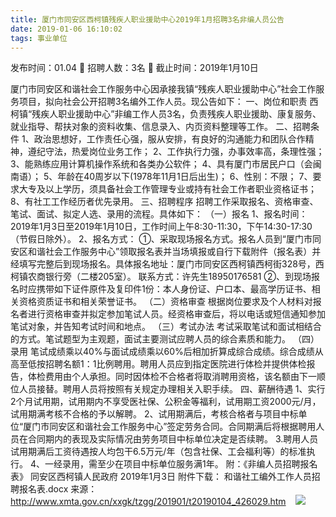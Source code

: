 ```yaml
---
title: 厦门市同安区西柯镇残疾人职业援助中心2019年1月招聘3名非编人员公告
date: 2019-01-06 16:10:02
tags: 事业单位
---
```

发布时间：01.04   🌟   招聘人数：3名   🌈   截止时间：2019年1月10日
<!-- more -->

厦门市同安区和谐社会工作服务中心因承接我镇“残疾人职业援助中心”社会工作服务项目，拟向社会公开招聘3名编外工作人员。现公告如下：
一、岗位和职责
西柯镇“残疾人职业援助中心”非编工作人员3名，负责残疾人职业援助、康复服务、就业指导、帮扶对象的资料收集、信息录入、内页资料整理等工作。
二、招聘条件
1、政治思想好，工作责任心强，服从安排，有良好的沟通能力和团队合作精神，遵纪守法，热爱岗位业务工作；
2、工作执行力强，办事效率高，条理性强；
3、能熟练应用计算机操作系统和各类办公软件；
4、具有厦门市居民户口（会闽南语）；
5、年龄在40周岁以下(1978年11月1日后出生)；
6、性别：不限；
7、要求大专及以上学历，须具备社会工作管理专业或持有社会工作者职业资格证书；
8、有社工工作经历者优先录用。
三、招聘程序
招聘工作采取报名、资格审查、笔试、面试、拟定人选、录用的流程。具体如下：
（一）报名
1、报名时间：2019年1月3日至2019年1月10日，工作时间上午8∶30-11∶30，下午14∶30-17∶30（节假日除外）。
2、报名方式：
①、采取现场报名方式。报名人员到“厦门市同安区和谐社会工作服务中心”领取报名表并当场填报或自行下载附件（报名表）并经填写完整后到现场报名。具体报名地址：厦门市同安区西柯镇西柯街328号，西柯镇农商银行旁（二楼205室）。
联系方式：许先生18950176581
②、到现场报名时应携带如下证件原件及复印件1份：本人身份证、户口本、最高学历证书、相关资格资质证书和相关荣誉证书。
（二）资格审查
根据岗位要求及个人材料对报名者进行资格审查并拟定参加笔试人员。经资格审查后，将以电话或短信通知参加笔试对象，并告知考试时间和地点。
（三）考试办法
考试采取笔试和面试相结合的方式。笔试题型为主观题，面试主要测试应聘人员的综合素质和能力。
（四）录用
笔试成绩乘以40%与面试成绩乘以60%后相加折算成综合成绩。综合成绩从高至低按招聘名额1：1比例聘用。聘用人员应到指定医院进行体检并提供体检报告，体检费用由个人承担。同时因体检不合格者将取消聘用资格，该名额由下一顺位人员接替。聘用人员将按照有关规定办理相关入职手续。
四、薪酬待遇
1、实行2个月试用期，试用期内不享受医社保、公积金等福利，试用期工资2000元/月，试用期满考核不合格的予以解聘。
2、试用期满后，考核合格者与项目中标单位“厦门市同安区和谐社会工作服务中心”签定劳务合同。合同期满后将根据聘用人员在合同期内的表现及实际情况由劳务项目中标单位决定是否续聘。
3.聘用人员试用期满后工资待遇按人均包干6.5万元/年（包含社保、工会福利等）的标准执行。
4、一经录用，需至少在项目中标单位服务满1年。
附：《非编人员招聘报名表》
同安区西柯镇人民政府
2019年1月3日
附件下载：
和谐社工编外工作人员招聘报名表.docx
来源：
http://www.xmta.gov.cn/xxgk/tzgg/201901/t20190104_426029.htm
 
 ![](https://cdn.weiweiblog.cn/20181015134814.png)